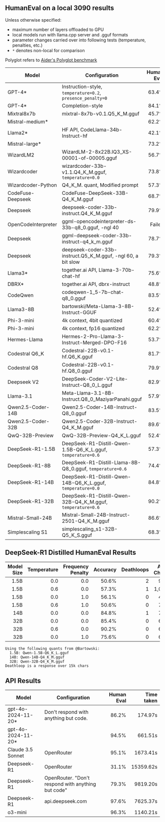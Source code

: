 ## HumanEval on a local 3090 results

Unless otherwise specified:
- maximum number of layers offloaded to GPU
- local models run with llama.cpp server and .gguf formats
- parameter changes carried over into following tests (temperature, penalties, etc.)
- `*` denotes non-local for comparison

Polyglot refers to [Aider's Polyglot benchmark](https://aider.chat/docs/leaderboards/)

| Model               | Configuration                                                  | Human Eval | Time taken | Polyglot |
|---------------------|----------------------------------------------------------------|-----------:|-----------:|---------:|
| GPT-4*              | Instruction-style, `temperature=0.2`, `presence_penalty=0`     |     63.4%  |            |         |
| GPT-4*              | Completion-style                                               |     84.1%  |            |         |
| Mixtral8x7b         | mixtral-8x7b-v0.1.Q5_K_M.gguf                                  |     45.7%  |            |         |
| Mistral-medium*     |                                                                |     62.2%  |            |         |
| Llama2*             | HF API, CodeLlama-34b-Instruct-hf                              |     42.1%  |            |         |
| Mistral-large*      |                                                                |     73.2%  |            |         |
| WizardLM2           | WizardLM-2-8x22B.IQ3_XS-00001-of-00005.gguf                    |     56.7%  |            |         |
| Wizardcoder         | wizardcoder-33b-v1.1.Q4_K_M.gguf, `temperature=0.0`            |     73.8%  |            |         |
| Wizardcoder-Python  | Q4_K_M. quant, Modified prompt                                 |     57.3%  |            |         |
| CodeFuse-Deepseek   | CodeFuse-DeepSeek-33B-Q4_K_M.gguf                              |     68.7%  |            |         |
| Deepseek            | deepseek-coder-33b-instruct.Q4_K_M.gguf                        |     79.9%  |            |         |
| OpenCodeInterpreter | ggml-opencodeinterpreter-ds-33b-q8_0.gguf, -ngl 40             |    Failed  |            |         |
| Deepseek            | ggml-deepseek-coder-33b-instruct-q4_k_m.gguf                   |     78.7%  |            |         |
| Deepseek            | deepseek-coder-33b-instruct.Q5_K_M.gguf, -ngl 60, a bit slow   |     79.3%  |            |         |
| Llama3*             | together.ai API, Llama-3-70b-chat-hf                           |     75.6%  |            |         |
| DBRX*               | together.ai API, dbrx-instruct                                 |     48.8%  |            |         |
| CodeQwen            | codeqwen-1_5-7b-chat-q8_0.gguf                                 |     83.5%  |            |         |
| Llama3-8B           | bartowski/Meta-Llama-3-8B-Instruct-GGUF                        |     52.4%  |            |         |
| Phi-3-mini          | 4k context, 4bit quantized                                     |     60.4%  |            |         |
| Phi-3-mini          | 4k context, fp16 quantized                                     |     62.2%  |            |         |
| Hermes-Llama        | Hermes-2-Pro-Llama-3-Instruct-Merged-DPO-F16                   |     53.7%  |            |         |
| Codestral Q6_K      | Codestral-22B-v0.1-hf.Q6_K.gguf                                |     81.7%  |    812.53s |         |
| Codestral Q8        | Codestral-22B-v0.1-hf.Q8_0.gguf                                |     79.9%  |   2918.51s |         |
| Deepseek V2         | DeepSeek-Coder-V2-Lite-Instruct-Q8_0_L.gguf                    |     82.9%  |    378.86s |         |
| Llama-3.1           | Meta-Llama-3.1-8B-Instruct.Q8_0_MaziyarPanahi.gguf             |     57.9%  |    304.09s |         |
| Qwen2.5-Coder-14B   | Qwen2.5-Coder-14B-Instruct-Q8_0.gguf                           |     83.5%  |    409.90s |         |
| Qwen2.5-Coder-32B   | Qwen2.5-Coder-32B-Instruct-Q4_K_M.gguf                         |     89.6%  |    375.33s |         |
| QwQ-32B-Preview     | QwQ-32B-Preview-Q4_K_L.gguf                                    |     52.4%  |  11660.46s |         |
| DeepSeek-R1-1.5B    | DeepSeek-R1-Distill-Qwen-1.5B-Q6_K_L.gguf, `temperature=0.6`   |     57.3%  |   4154.71s |         |
| DeepSeek-R1-8B      | DeepSeek-R1-Distill-Llama-8B-Q8_0.gguf, `temperature=0.6`      |     74.4%  |   8836.76s |         |
| DeepSeek-R1-14B     | DeepSeek-R1-Distill-Qwen-14B-Q6_K_L.gguf, `temperature=0.0`    |     84.8%  |  10444.61s |         |
| DeepSeek-R1-32B     | DeepSeek-R1-Distill-Qwen-32B-Q4_K_M.gguf, `temperature=0.6`    |     90.2%  |  12861.13s |     5.3 |
| Mistral-Small-24B   | Mistral-Small-24B-Instruct-2501-Q4_K_M.gguf                    |     86.6%  |   1734.44s |         |
| Simplescaling S1    | simplescaling_s1-32B-Q5_K_S.gguf                               |     68.3%  |   1140.21s |         |

## DeepSeek-R1 Distilled HumanEval Results

| Model Size | Temperature | Frequency Penalty | Accuracy  | Deathloops | Avg. Chars | Speed (s) |
|-----------:|------------:|------------------:|----------:|-----------:|-----------:|-----------:|
| 1.5B       | 0.0         | 0.0               | 50.6%     | 2          | 946        |  4,442    |
| 1.5B       | 0.6         | 0.0               | 57.3%     | 1          | 1,003      |  4,155    |
| 1.5B       | 0.0         | 1.0               | 56.1%     | 0          | 417        |  5,501    |
| 1.5B       | 0.6         | 1.0               | 50.6%     | 0          | 792        |  4,828    |
| 14B        | 0.0         | 0.0               | 84.8%     | 1          | 759        |  10,445   |
| 32B        | 0.0         | 0.0               | 85.4%     | 0          | 603        |  15,655   |
| 32B        | 0.6         | 0.0               | 90.2%     | 0          | 698        |  12,861   |
| 32B        | 0.0         | 1.0               | 75.6%     | 0          | 645        |  17,182   |

```
Using the following quants from @Bartowski:
  1.5B: Qwen-1.5B-Q6_K_L.gguf
  14B: Qwen-14B-Q4_K_M.gguf
  32B: Qwen-32B-Q4_K_M.gguf
Deathloop is a response over 15k chars
```

## API Results

| Model              | Configuration                                                  | Human Eval | Time taken |
|--------------------|----------------------------------------------------------------|-----------:|-----------:|
| gpt-4o-2024-11-20* | Don't respond with anything but code.                          |     86.2%  |    174.97s |
| gpt-4o-2024-11-20* |                                                                |     94.5%  |    661.51s |
| Claude 3.5 Sonnet  | OpenRouter                                                     |     95.1%  |   1673.41s |
| Deepseek-R1        | OpenRouter                                                     |     31.1%  |  15359.62s |
| Deepseek-R1        | OpenRouter. "Don't respond with anything but code"             |     79.3%  |   9819.20s |
| Deepseek-R1        | api.deepseek.com                                               |     97.6%  |   7625.37s |
| o3-mini            |                                                                |     96.3%  |   1140.21s |
